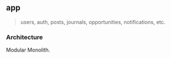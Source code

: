 ## app

> users, auth, posts, journals, opportunities, notifications, etc.

### Architecture

Modular Monolith.
